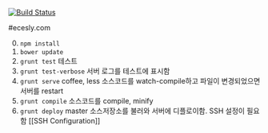 
[![Build Status](https://travis-ci.org/eces/ecesly.svg?branch=master)](https://travis-ci.org/eces/ecesly)

#ecesly.com

0. `npm install` 
0. `bower update`
0. `grunt test` 테스트
0. `grunt test-verbose` 서버 로그를 테스트에 표시함
0. `grunt serve` coffee, less 소스코드를 watch-compile하고 파일이 변경되었으면 서버를 restart
0. `grunt compile` 소스코드를 compile, minify
0. `grunt deploy` master 소스저장소를 불러와 서버에 디플로이함. SSH 설정이 필요함 [[SSH Configuration]]

